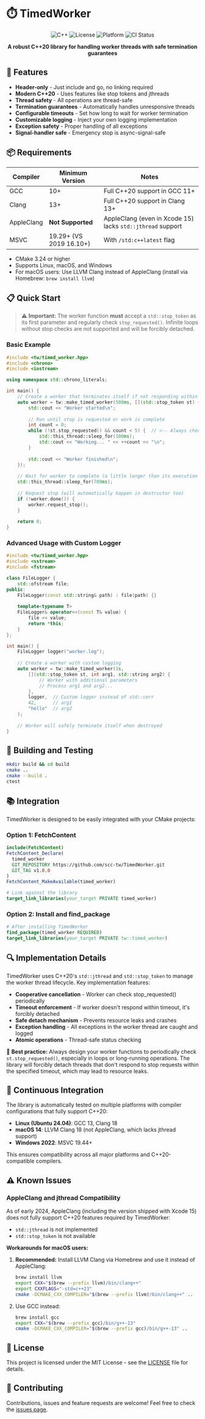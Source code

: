 # ⏱️ TimedWorker

<div align="center">

![C++](https://img.shields.io/badge/C%2B%2B-20-blue.svg)
![License](https://img.shields.io/badge/license-MIT-green)
![Platform](https://img.shields.io/badge/platform-Linux%20%7C%20macOS%20%7C%20Windows-lightgrey)
![CI Status](https://github.com/scc-tw/TimedWorker/actions/workflows/ci.yml/badge.svg)

**A robust C++20 library for handling worker threads with safe termination guarantees**

</div>

## 🚀 Features

- **Header-only** - Just include and go, no linking required
- **Modern C++20** - Uses features like stop tokens and jthreads
- **Thread safety** - All operations are thread-safe
- **Termination guarantees** - Automatically handles unresponsive threads
- **Configurable timeouts** - Set how long to wait for worker termination
- **Customizable logging** - Inject your own logging implementation
- **Exception safety** - Proper handling of all exceptions
- **Signal-handler safe** - Emergency stop is async-signal-safe

## 📦 Requirements

| Compiler | Minimum Version | Notes |
|----------|-----------------|-------|
| GCC | 10+ | Full C++20 support in GCC 11+ |
| Clang | 13+ | Full C++20 support in Clang 13+ |
| AppleClang | **Not Supported** | AppleClang (even in Xcode 15) lacks `std::jthread` support |
| MSVC | 19.29+ (VS 2019 16.10+) | With `/std:c++latest` flag |

- CMake 3.24 or higher
- Supports Linux, macOS, and Windows
- For macOS users: Use LLVM Clang instead of AppleClang (install via Homebrew: `brew install llvm`)

## 📋 Quick Start

> ⚠️ **Important:** The worker function **must** accept a `std::stop_token` as its first parameter and regularly check `stop_requested()`. Infinite loops without stop checks are not supported and will be forcibly detached.

### Basic Example

```cpp
#include <tw/timed_worker.hpp>
#include <chrono>
#include <iostream>

using namespace std::chrono_literals;

int main() {
    // Create a worker that terminates itself if not responding within 500ms
    auto worker = tw::make_timed_worker(500ms, [](std::stop_token st) {
        std::cout << "Worker started\n";
        
        // Run until stop is requested or work is complete
        int count = 0;
        while (!st.stop_requested() && count < 5) {  // <-- Always check stop_requested() in loops
            std::this_thread::sleep_for(100ms);
            std::cout << "Working... " << ++count << "\n";
        }
        
        std::cout << "Worker finished\n";
    });
    
    // Wait for worker to complete (a little longer than its execution time)
    std::this_thread::sleep_for(700ms);
    
    // Request stop (will automatically happen in destructor too)
    if (!worker.done()) {
        worker.request_stop();
    }
    
    return 0;
}
```

### Advanced Usage with Custom Logger

```cpp
#include <tw/timed_worker.hpp>
#include <sstream>
#include <fstream>

class FileLogger {
    std::ofstream file;
public:
    FileLogger(const std::string& path) : file(path) {}
    
    template<typename T>
    FileLogger& operator<<(const T& value) {
        file << value;
        return *this;
    }
};

int main() {
    FileLogger logger("worker.log");
    
    // Create a worker with custom logging
    auto worker = tw::make_timed_worker(1s, 
        [](std::stop_token st, int arg1, std::string arg2) {
            // Worker with additional parameters
            // Process arg1 and arg2...
        },
        logger,  // Custom logger instead of std::cerr
        42,      // arg1
        "hello"  // arg2
    );
    
    // Worker will safely terminate itself when destroyed
}
```

## 🔧 Building and Testing

```bash
mkdir build && cd build
cmake ..
cmake --build .
ctest
```

## 📚 Integration

TimedWorker is designed to be easily integrated with your CMake projects:

### Option 1: FetchContent

```cmake
include(FetchContent)
FetchContent_Declare(
  timed_worker
  GIT_REPOSITORY https://github.com/scc-tw/TimedWorker.git
  GIT_TAG v1.0.0
)
FetchContent_MakeAvailable(timed_worker)

# Link against the library
target_link_libraries(your_target PRIVATE timed_worker)
```

### Option 2: Install and find_package

```cmake
# After installing TimedWorker
find_package(timed_worker REQUIRED)
target_link_libraries(your_target PRIVATE tw::timed_worker)
```

## 🔍 Implementation Details

TimedWorker uses C++20's `std::jthread` and `std::stop_token` to manage the worker thread lifecycle. Key implementation features:

- **Cooperative cancellation** - Worker can check stop_requested() periodically
- **Timeout enforcement** - If worker doesn't respond within timeout, it's forcibly detached
- **Safe detach mechanism** - Prevents resource leaks and crashes
- **Exception handling** - All exceptions in the worker thread are caught and logged
- **Atomic operations** - Thread-safe status checking

📝 **Best practice:** Always design your worker functions to periodically check `st.stop_requested()`, especially in loops or long-running operations. The library will forcibly detach threads that don't respond to stop requests within the specified timeout, which may lead to resource leaks.

## 🧪 Continuous Integration

The library is automatically tested on multiple platforms with compiler configurations that fully support C++20:

- **Linux (Ubuntu 24.04)**: GCC 13, Clang 18
- **macOS 14**: LLVM Clang 18 (not AppleClang, which lacks jthread support)
- **Windows 2022**: MSVC 19.44+

This ensures compatibility across all major platforms and C++20-compatible compilers.

## ⚠️ Known Issues

### AppleClang and jthread Compatibility

As of early 2024, AppleClang (including the version shipped with Xcode 15) does not fully support C++20 features required by TimedWorker:

- `std::jthread` is not implemented
- `std::stop_token` is not available

**Workarounds for macOS users:**

1. **Recommended:** Install LLVM Clang via Homebrew and use it instead of AppleClang:
   ```bash
   brew install llvm
   export CXX="$(brew --prefix llvm)/bin/clang++"
   export CXXFLAGS="-std=c++23"
   cmake -DCMAKE_CXX_COMPILER="$(brew --prefix llvm)/bin/clang++" ..
   ```

2. Use GCC instead:
   ```bash
   brew install gcc
   export CXX="$(brew --prefix gcc)/bin/g++-13"
   cmake -DCMAKE_CXX_COMPILER="$(brew --prefix gcc)/bin/g++-13" ..
   ```

## 📄 License

This project is licensed under the MIT License - see the [LICENSE](LICENSE) file for details.

## 🤝 Contributing

Contributions, issues and feature requests are welcome! Feel free to check the [issues page](https://github.com/scc-tw/TimedWorker/issues). 